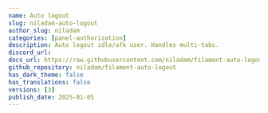 ```yaml
---
name: Auto logout
slug: niladam-auto-logout
author_slug: niladam
categories: [panel-authorization]
description: Auto logout idle/afk user. Handles multi-tabs.
discord_url: 
docs_url: https://raw.githubusercontent.com/niladam/filament-auto-logout/refs/heads/main/README.md
github_repository: niladam/filament-auto-logout
has_dark_theme: false
has_translations: false
versions: [3]
publish_date: 2025-01-05
---
```

